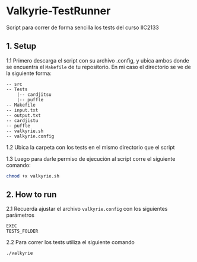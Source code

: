 # Valkyrie-TestRunner
Script para correr de forma sencilla los tests del curso IIC2133

## 1. Setup
1.1 Primero descarga el script con su archivo .config, y ubica ambos donde se encuentra el ```Makefile``` de tu repositorio. En mi caso el directorio se ve de la siguiente forma:

```
-- src
-- Tests
    |-- cardjitsu
    |-- puffle
-- Makefile
-- input.txt
-- output.txt
-- cardjistu
-- puffle
-- valkyrie.sh
-- valkyrie.config
```

1.2 Ubica la carpeta con los tests en el mismo directorio que el script

1.3 Luego para darle permiso de ejecución al script corre el siguiente comando:
```bash
chmod +x valkyrie.sh
```

## 2. How to run

2.1 Recuerda ajustar el archivo `valkyrie.config` con los siguientes parámetros
```config
EXEC
TESTS_FOLDER
```

2.2 Para correr los tests utiliza el siguiente comando
```bash
./valkyrie
```